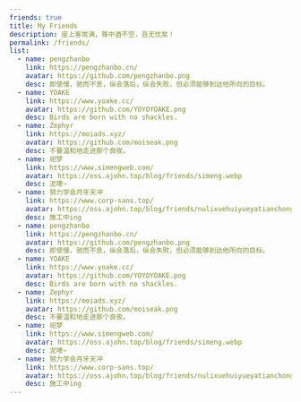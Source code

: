 ```yaml
---
friends: true
title: My Friends
description: 座上客常满，尊中酒不空，吾无忧矣！
permalink: /friends/
list:
  - name: pengzhanbo
    link: https://pengzhanbo.cn/
    avatar: https://github.com/pengzhanbo.png
    desc: 即使慢，驰而不息，纵会落后，纵会失败，但必须能够到达他所向的目标。
  - name: YOAKE
    link: https://www.yoake.cc/
    avatar: https://github.com/YOYOYOAKE.png
    desc: Birds are born with no shackles.
  - name: Zephyr
    link: https://moiads.xyz/
    avatar: https://github.com/moiseak.png
    desc: 不要温和地走进那个良夜。
  - name: 祀梦
    link: https://www.simengweb.com/
    avatar: https://oss.ajohn.top/blog/friends/simeng.webp
    desc: 泥嚎~
  - name: 努力学会月牙天冲
    link: https://www.corp-sans.top/
    avatar: https://oss.ajohn.top/blog/friends/nulixuehuiyueyatianchong.webp
    desc: 施工中ing
  - name: pengzhanbo
    link: https://pengzhanbo.cn/
    avatar: https://github.com/pengzhanbo.png
    desc: 即使慢，驰而不息，纵会落后，纵会失败，但必须能够到达他所向的目标。
  - name: YOAKE
    link: https://www.yoake.cc/
    avatar: https://github.com/YOYOYOAKE.png
    desc: Birds are born with no shackles.
  - name: Zephyr
    link: https://moiads.xyz/
    avatar: https://github.com/moiseak.png
    desc: 不要温和地走进那个良夜。
  - name: 祀梦
    link: https://www.simengweb.com/
    avatar: https://oss.ajohn.top/blog/friends/simeng.webp
    desc: 泥嚎~
  - name: 努力学会月牙天冲
    link: https://www.corp-sans.top/
    avatar: https://oss.ajohn.top/blog/friends/nulixuehuiyueyatianchong.webp
    desc: 施工中ing
---
```

